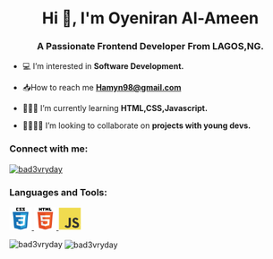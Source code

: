 <h1 align="center">Hi 👋, I'm Oyeniran Al-Ameen</h1>
<h3 align="center">A Passionate Frontend Developer From LAGOS,NG.</h3>


- 💻 I’m interested in **Software Development.**

- 📥How to reach me **Hamyn98@gmail.com**

- 👨🏾‍💻 I’m currently learning **HTML,CSS,Javascript.**

- 🫱🏾‍🫲🏻 I’m looking to collaborate on **projects with young devs.**

<h3 align="left">Connect with me:</h3>
<p align="left">
<a href="https://twitter.com/bad3vryday" target="blank"><img align="center" src="https://raw.githubusercontent.com/rahuldkjain/github-profile-readme-generator/master/src/images/icons/Social/twitter.svg" alt="bad3vryday" height="30" width="40" /></a>
</p>

<h3 align="left">Languages and Tools:</h3>
<p align="left"> <a href="https://www.w3schools.com/css/" target="_blank" rel="noreferrer"> <img src="https://raw.githubusercontent.com/devicons/devicon/master/icons/css3/css3-original-wordmark.svg" alt="css3" width="40" height="40"/> </a> <a href="https://www.w3.org/html/" target="_blank" rel="noreferrer"> <img src="https://raw.githubusercontent.com/devicons/devicon/master/icons/html5/html5-original-wordmark.svg" alt="html5" width="40" height="40"/> </a> <a href="https://developer.mozilla.org/en-US/docs/Web/JavaScript" target="_blank" rel="noreferrer"> <img src="https://raw.githubusercontent.com/devicons/devicon/master/icons/javascript/javascript-original.svg" alt="javascript" width="40" height="40"/> </a> </p>

<p><img align="left" src="https://github-readme-stats.vercel.app/api/top-langs?username=bad3vryday&show_icons=true&locale=en&layout=compact" alt="bad3vryday" /></p>

<p>&nbsp;<img align="center" src="https://github-readme-stats.vercel.app/api?username=bad3vryday&show_icons=true&locale=en" alt="bad3vryday" /></p>
